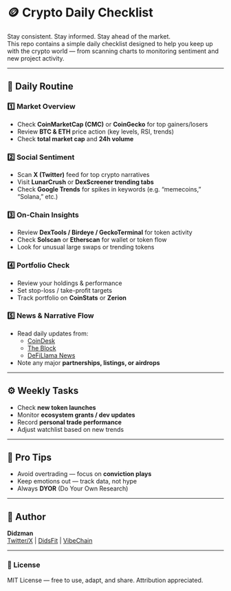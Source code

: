 # 🪙 Crypto Daily Checklist

Stay consistent. Stay informed. Stay ahead of the market.  
This repo contains a simple daily checklist designed to help you keep up with the crypto world — from scanning charts to monitoring sentiment and new project activity.

---

## 📅 Daily Routine

### 1️⃣ Market Overview
- Check **CoinMarketCap (CMC)** or **CoinGecko** for top gainers/losers  
- Review **BTC & ETH** price action (key levels, RSI, trends)  
- Check **total market cap** and **24h volume**

### 2️⃣ Social Sentiment
- Scan **X (Twitter)** feed for top crypto narratives  
- Visit **LunarCrush** or **DexScreener trending tabs**  
- Check **Google Trends** for spikes in keywords (e.g. “memecoins,” “Solana,” etc.)

### 3️⃣ On-Chain Insights
- Review **DexTools / Birdeye / GeckoTerminal** for token activity  
- Check **Solscan** or **Etherscan** for wallet or token flow  
- Look for unusual large swaps or trending tokens

### 4️⃣ Portfolio Check
- Review your holdings & performance  
- Set stop-loss / take-profit targets  
- Track portfolio on **CoinStats** or **Zerion**

### 5️⃣ News & Narrative Flow
- Read daily updates from:
  - [CoinDesk](https://www.coindesk.com)
  - [The Block](https://www.theblock.co)
  - [DeFiLlama News](https://defillama.com/news)
- Note any major **partnerships, listings, or airdrops**

---

## ⚙️ Weekly Tasks
- Check **new token launches**
- Monitor **ecosystem grants / dev updates**
- Record **personal trade performance**
- Adjust watchlist based on new trends

---

## 🧠 Pro Tips
- Avoid overtrading — focus on **conviction plays**  
- Keep emotions out — track data, not hype  
- Always **DYOR** (Do Your Own Research)

---

## 💼 Author
**Didzman**  
[Twitter/X](https://x.com/) | [DidsFit](https://didsfit.com.au) | [VibeChain](https://vibechain.com)

---

### 🧾 License
MIT License — free to use, adapt, and share. Attribution appreciated.
